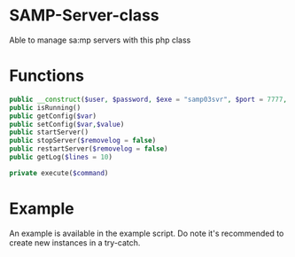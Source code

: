 # SAMP-Server-class
Able to manage sa:mp servers with this php class

<h1>Functions</h1>

```PHP
public __construct($user, $password, $exe = "samp03svr", $port = 7777, $dir = "~", $ip = "127.0.0.1", $sshport = 22)
public isRunning()
public getConfig($var)
public setConfig($var,$value)
public startServer()
public stopServer($removelog = false)
public restartServer($removelog = false)
public getLog($lines = 10)

private execute($command)
```

<h1>Example</h1>

An example is available in the example script. 
Do note it's recommended to create new instances in a try-catch.
